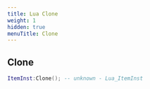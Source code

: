 ```yaml
---
title: Lua Clone
weight: 1
hidden: true
menuTitle: Clone
---
```

## Clone
```lua
ItemInst:Clone(); -- unknown - Lua_ItemInst
```